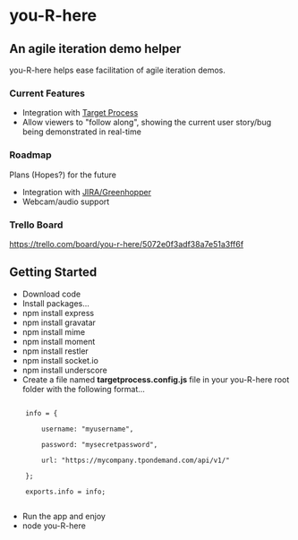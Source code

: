you-R-here
==========

An agile iteration demo helper
------------------------------

you-R-here helps ease facilitation of agile iteration demos.

### Current Features
*  Integration with [Target Process](http://www.targetprocess.com/)
*  Allow viewers to "follow along", showing the current user story/bug being demonstrated in real-time

### Roadmap
Plans (Hopes?) for the future
*  Integration with [JIRA/Greenhopper](http://www.atlassian.com/software/greenhopper/overview)
*  Webcam/audio support

### Trello Board
https://trello.com/board/you-r-here/5072e0f3adf38a7e51a3ff6f

Getting Started
------------------------------

*  Download code
*  Install packages...
  *  npm install express
  *  npm install gravatar
  *  npm install mime
  *  npm install moment
  *  npm install restler
  *  npm install socket.io
  *  npm install underscore
*  Create a file named __targetprocess.config.js__ file in your you-R-here root folder with the following format...	

<code>
	info = {<br/>
		username: "myusername",<br/>
		password: "mysecretpassword",<br/>
		url: "https://mycompany.tpondemand.com/api/v1/"<br/>
	};<br/>
	exports.info = info;<br/>
</code>

*  Run the app and enjoy
  *  node you-R-here